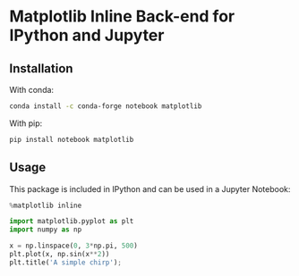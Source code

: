 # Matplotlib Inline Back-end for IPython and Jupyter

## Installation

With conda:

```bash
conda install -c conda-forge notebook matplotlib
```

With pip:

```bash
pip install notebook matplotlib
```

## Usage

This package is included in IPython and can be used in a Jupyter Notebook:

```python
%matplotlib inline

import matplotlib.pyplot as plt
import numpy as np

x = np.linspace(0, 3*np.pi, 500)
plt.plot(x, np.sin(x**2))
plt.title('A simple chirp');
```

